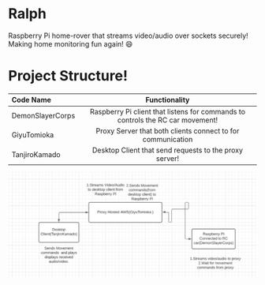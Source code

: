 # Ralph
Raspberry Pi home-rover that streams video/audio over sockets securely!
Making home monitoring fun again! 😄

# Project Structure!

| Code Name       | Functionality         |
| :-----------    | :-------------------: |
| DemonSlayerCorps| Raspberry Pi client that listens for commands to controls the RC car movement!   |
| GiyuTomioka     | Proxy Server that both clients connect to for communication|
| TanjiroKamado   | Desktop Client that send requests to the proxy server!     |


<img src ="https://github.com/RonaldColyar/Ralph/blob/main/Diagram.png"/>



